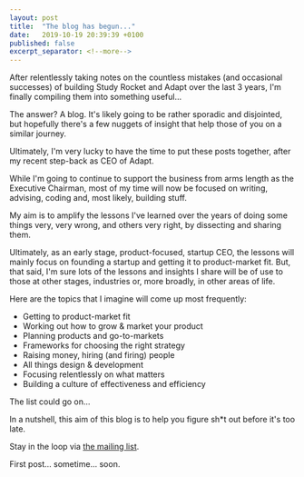 ```yaml
---
layout: post
title:  "The blog has begun..."
date:   2019-10-19 20:39:39 +0100
published: false
excerpt_separator: <!--more-->
---
```


After relentlessly taking notes on the countless mistakes (and occasional successes) of building Study Rocket and Adapt over the last 3 years, I'm finally compiling them into something useful...
<!--more-->

The answer? A blog. It's likely going to be rather sporadic and disjointed, but hopefully there's a few nuggets of insight that help those of you on a similar journey.

Ultimately, I'm very lucky to have the time to put these posts together, after my recent step-back as CEO of Adapt.

While I'm going to continue to support the business from arms length as the Executive Chairman, most of my time will now be focused on writing, advising, coding and, most likely, building stuff. 

My aim is to amplify the lessons I've learned over the years of doing some things very, very wrong, and others very right, by dissecting and sharing them.

Ultimately, as an early stage, product-focused, startup CEO, the lessons will mainly focus on founding a startup and getting it to product-market fit. But, that said, I'm sure lots of the lessons and insights I share will be of use to those at other stages, industries or, more broadly, in other areas of life.

Here are the topics that I imagine will come up most frequently:

* Getting to product-market fit
* Working out how to grow & market your product
* Planning products and go-to-markets
* Frameworks for choosing the right strategy
* Raising money, hiring (and firing) people
* All things design & development
* Focusing relentlessly on what matters
* Building a culture of effectiveness and efficiency

The list could go on...

In a nutshell, this aim of this blog is to help you figure sh*t out before it's too late.

Stay in the loop via [the mailing list](http://eepurl.com/gIgpmb). 

First post... sometime... soon.